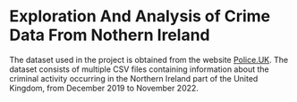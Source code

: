 # Exploration And Analysis of Crime Data From Nothern Ireland
The dataset used in the project is obtained from the website [Police.UK](https://www.police.uk/). The dataset consists of multiple CSV files containing information about the criminal activity occurring in the Northern Ireland part of the United Kingdom, from December 2019 to November 2022.
